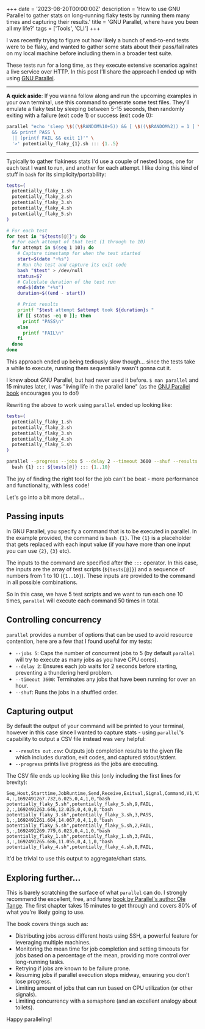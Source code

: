 +++
date = '2023-08-20T00:00:00Z'
description = 'How to use GNU Parallel to gather stats on long-running flaky tests by running them many times and capturing their results.'
title = 'GNU Parallel, where have you been all my life?'
tags = ['Tools', 'CLI']
+++

I was recently trying to figure out how likely a bunch of end-to-end tests were to be flaky, and wanted to gather some stats about their pass/fail rates on my local machine before including them in a broader test suite.

These tests run for a long time, as they execute extensive scenarios against a live service over HTTP. In this post I'll share the approach I ended up with using [GNU Parallel](https://www.gnu.org/software/parallel/).

---

**A quick aside**: If you wanna follow along and run the upcoming examples in your own terminal, use this command to generate some test files. They'll emulate a flaky test by sleeping between 5-15 seconds, then randomly exiting with a failure (exit code 1) or success (exit code 0):

```bash
parallel "echo 'sleep \$((\$RANDOM%10+5)) && [ \$((\$RANDOM%2)) = 1 ] \
  && printf PASS \
  || (printf FAIL && exit 1)'" \
  '>' potentially_flaky_{1}.sh ::: {1..5}
```

---

Typically to gather flakiness stats I'd use a couple of nested loops, one for each test I want to run, and another for each attempt. I like doing this kind of stuff in `bash` for its simplicity/portability:

```bash
tests=(
  potentially_flaky_1.sh
  potentially_flaky_2.sh
  potentially_flaky_3.sh
  potentially_flaky_4.sh
  potentially_flaky_5.sh
)

# For each test
for test in "${tests[@]}"; do
  # For each attempt of that test (1 through to 10)
  for attempt in $(seq 1 10); do
    # Capture timestamp for when the test started
    start=$(date "+%s")
    # Run the test and capture its exit code
    bash "$test" > /dev/null
    status=$?
    # Calculate duration of the test run
    end=$(date "+%s")
    duration=$((end - start))

    # Print results
    printf "$test attempt $attempt took ${duration}s "
    if [[ status -eq 0 ]]; then
      printf "PASS\n"
    else
      printf "FAIL\n"
    fi
  done
done
```

This approach ended up being tediously slow though... since the tests take a while to execute, running them sequentially wasn't gonna cut it.

I knew about GNU Parallel, but had never used it before. `$ man parallel` and 15 minutes later, I was "living life in the parallel lane" (as the [GNU Parallel book](https://zenodo.org/record/1146014) encourages you to do!)

Rewriting the above to work using `parallel` ended up looking like:

```bash
tests=(
  potentially_flaky_1.sh
  potentially_flaky_2.sh
  potentially_flaky_3.sh
  potentially_flaky_4.sh
  potentially_flaky_5.sh
)

parallel --progress --jobs 5 --delay 2 --timeout 3600 --shuf --results out.csv \
  bash {1} ::: ${tests[@]} ::: {1..10}
```

The joy of finding the right tool for the job can't be beat - more performance and functionality, with less code!

Let's go into a bit more detail...

## Passing inputs

In GNU Parallel, you specify a command that is to be executed in parallel. In the example provided, the command is `bash {1}`. The `{1}` is a placeholder that gets replaced with each input value (if you have more than one input you can use `{2}`, `{3}` etc).

The inputs to the command are specified after the `:::` operator. In this case, the inputs are the array of test scripts (`${tests[@]}`) and a sequence of numbers from 1 to 10 (`{1..10}`). These inputs are provided to the command in all possible combinations.

So in this case, we have 5 test scripts and we want to run each one 10 times, `parallel` will execute each command 50 times in total.

## Controlling concurrency

`parallel` provides a number of options that can be used to avoid resource contention, here are a few that I found useful for my tests:

- `--jobs 5`: Caps the number of concurrent jobs to 5 (by default `parallel` will try to execute as many jobs as you have CPU cores).
- `--delay 2`: Ensures each job waits for 2 seconds before starting, preventing a thundering herd problem.
- `--timeout 3600`: Terminates any jobs that have been running for over an hour.
- `--shuf`: Runs the jobs in a shuffled order.

## Capturing output

By default the output of your command will be printed to your terminal, however in this case since I wanted to capture stats - using `parallel`'s capability to output a CSV file instead was very helpful:

- `--results out.csv`: Outputs job completion results to the given file which includes duration, exit codes, and captured stdout/stderr.
- `--progress` prints live progress as the jobs are executing.

The CSV file ends up looking like this (only including the first lines for brevity):

```text
Seq,Host,Starttime,JobRuntime,Send,Receive,Exitval,Signal,Command,V1,V2,Stdout,Stderr
4,:,1692491267.732,6.025,0,4,1,0,"bash potentially_flaky_5.sh",potentially_flaky_5.sh,9,FAIL,
2,:,1692491263.646,12.025,0,4,0,0,"bash potentially_flaky_3.sh",potentially_flaky_3.sh,3,PASS,
1,:,1692491261.604,14.067,0,4,1,0,"bash potentially_flaky_5.sh",potentially_flaky_5.sh,2,FAIL,
5,:,1692491269.779,6.023,0,4,1,0,"bash potentially_flaky_1.sh",potentially_flaky_1.sh,3,FAIL,
3,:,1692491265.686,11.055,0,4,1,0,"bash potentially_flaky_4.sh",potentially_flaky_4.sh,8,FAIL,
```

It'd be trivial to use this output to aggregate/chart stats.

## Exploring further...

This is barely scratching the surface of what `parallel` can do. I strongly recommend the excellent, free, and funny [book by Parallel's author Ole Tange](https://zenodo.org/record/1146014). The first chapter takes 15 minutes to get through and covers 80% of what you're likely going to use.

The book covers things such as:

- Distributing jobs across different hosts using SSH, a powerful feature for leveraging multiple machines.
- Monitoring the mean time for job completion and setting timeouts for jobs based on a percentage of the mean, providing more control over long-running tasks.
- Retrying if jobs are known to be failure prone.
- Resuming jobs if parallel execution stops midway, ensuring you don't lose progress.
- Limiting amount of jobs that can run based on CPU utilization (or other signals).
- Limiting concurrency with a semaphore (and an excellent analogy about toilets).

Happy paralleling!
